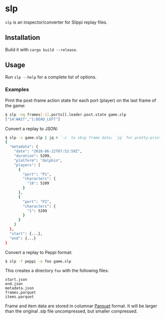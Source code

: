 # slp

`slp` is an inspector/converter for Slippi replay files.

## Installation

Build it with `cargo build --release`.

## Usage

Run `slp --help` for a complete list of options.

### Examples

Print the post-frame action state for each port (player) on the last frame of the game:

```bash
$ slp -nq frames[-1].ports[].leader.post.state game.slp
["14:WAIT","1:DEAD_LEFT"]
```

Convert a replay to JSON:

```bash
$ slp -s game.slp | jq # `-s` to skip frame data; `jq` for pretty-printing
{
  "metadata": {
    "date": "2018-06-22T07:52:59Z",
    "duration": 5209,
    "platform": "dolphin",
    "players": [
      {
        "port": "P1",
        "characters": {
          "18": 5209
        }
      },
      {
        "port": "P2",
        "characters": {
          "1": 5209
        }
      }
    ]
  },
  "start": {...},
  "end": {...}
}
```

Convert a replay to Peppi format:

```bash
$ slp -f peppi -o foo game.slp
```

This creates a directory `foo` with the following files:
```
start.json
end.json
metadata.json
frames.parquet
items.parquet
```

Frame and item data are stored in columnar [Parquet](https://parquet.apache.org/) format. It will be larger than the original .slp file uncompressed, but smaller compressed.
